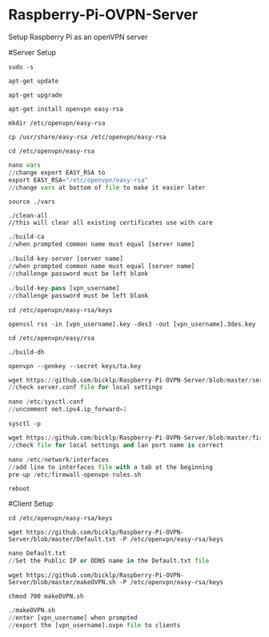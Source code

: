 # Raspberry-Pi-OVPN-Server
Setup Raspberry Pi as an openVPN server

#Server Setup

```
sudo -s
```

```
apt-get update
```

```
apt-get upgrade
```

```
apt-get install openvpn easy-rsa
```

```
mkdir /etc/openvpn/easy-rsa
```

```
cp /usr/share/easy-rsa /etc/openvpn/easy-rsa
```

```
cd /etc/openvpn/easy-rsa
```

```python
nano vars
//change export EASY_RSA to
export EASY_RSA="/etc/openvpn/easy-rsa"
//change vars at bottom of file to make it easier later
```

```
source ./vars
```

```
./clean-all
//this will clear all existing certificates use with care
```

```python
./build-ca
//when prompted common name must equal [server name]
```

```python
./build-key-server [server name]
//when prompted common name must equal [server name]
//challenge password must be left blank
```

```python
./build-key-pass [vpn_username]
//challenge password must be left blank
```

```
cd /etc/openvpn/easy-rsa/keys
```

```
openssl rss -in [vpn_username].key -des3 -out [vpn_username].3des.key
```

```
cd /etc/openvpn/easy/rsa
```

```
./build-dh
```

```
openvpn --genkey --secret keys/ta.key
```

```python
wget https://github.com/bicklp/Raspberry-Pi-OVPN-Server/blob/master/server.conf -P /etc/openvpn/
//check server.conf file for local settings
```

```python
nano /etc/sysctl.conf
//uncomment net.ipv4.ip_forward=1
```

```
sysctl -p
```

```python
wget https://github.com/bicklp/Raspberry-Pi-OVPN-Server/blob/master/firewall-openvpn-rules.sh -P  /etc
//check file for local settings and lan port name is correct
```



```python
nano /etc/network/interfaces
//add line to interfaces file with a tab at the beginning
pre-up /etc/firewall-openvpn-rules.sh
```



```
reboot
```

#Client Setup


```
cd /etc/openvpn/easy-rsa/keys
```

```
wget https://github.com/bicklp/Raspberry-Pi-OVPN-Server/blob/master/Default.txt -P /etc/openvpn/easy-rsa/keys
```

```python
nano Default.txt
//Set the Public IP or DDNS name in the Default.txt file
```

```
wget https://github.com/bicklp/Raspberry-Pi-OVPN-Server/blob/master/makeOVPN.sh -P /etc/openvpn/easy-rsa/keys
```

```
chmod 700 makeOVPN.sh
```

```python
./makeOVPN.sh
//enter [vpn_username] when prompted
//export the [vpn_username].ovpn file to clients
```



